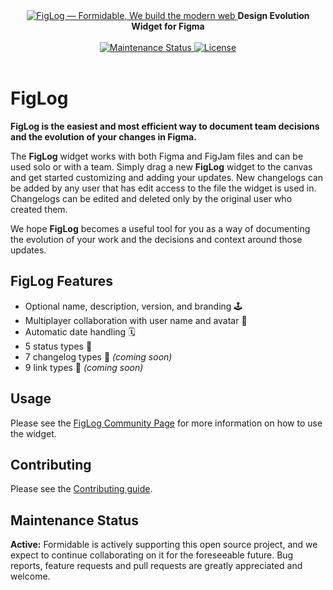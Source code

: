 <div align="center">
  <a href="https://formidable.com/open-source/" target="_blank">
    <img alt="FigLog — Formidable, We build the modern web" src="https://raw.githubusercontent.com/FormidableLabs/figma-changelog/blob/main/widget-src/static/Logo.png" />
  </a>

  <strong>
    Design Evolution Widget for Figma
  </strong>

  <br />
  <br />

  <a href="https://github.com/FormidableLabs/figma-changelog#maintenance-status">
    <img alt="Maintenance Status" src="https://img.shields.io/badge/maintenance-active-green.svg" />
  </a>
  <a href="https://github.com/FormidableLabs/figma-changelog/blob/main/LICENSE.md">
    <img src="https://img.shields.io/github/license/FormidableLabs/figma-changelog" alt="License" />
  </a>

  <br />
  <br />
</div>

# FigLog

**FigLog is the easiest and most efficient way to document team decisions and the evolution of your changes in Figma.**

The **FigLog** widget works with both Figma and FigJam files and can be used solo or with a team. Simply drag a new **FigLog** widget to the canvas and get started customizing and adding your updates. New changelogs can be added by any user that has edit access to the file the widget is used in. Changelogs can be edited and deleted only by the original user who created them.

We hope **FigLog** becomes a useful tool for you as a way of documenting the evolution of your work and the decisions and context around those updates.

## FigLog Features

- Optional name, description, version, and branding 🕹️
- Multiplayer collaboration with user name and avatar 👫
- Automatic date handling 🗓️
- 5 status types 💅
- 7 changelog types 🐙 _(coming soon)_
- 9 link types 🔗 _(coming soon)_

## Usage

Please see the [FigLog Community Page](https://www.figma.com/community/widget/1289299836030212230/figlog) for more information on how to use the widget.

## Contributing

Please see the [Contributing guide](CONTRIBUTING.md).

## Maintenance Status

**Active:** Formidable is actively supporting this open source project, and we expect to continue collaborating on it for the foreseeable future. Bug reports, feature requests and pull requests are greatly appreciated and welcome.
